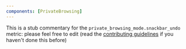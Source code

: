 ```yaml
---
components: [PrivateBrowsing]
---
```


This is a stub commentary for the `private_browsing_mode.snackbar_undo` metric: please feel free to edit (read the
[contributing guidelines](https://github.com/mozilla/glean-annotations/blob/main/CONTRIBUTING.md)
if you haven't done this before)
